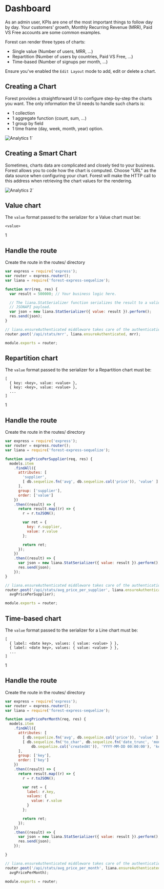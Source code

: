 # Dashboard

As an admin user, KPIs are one of the most important things to follow day by
day. Your customers' growth, Monthly Recurring Revenue (MRR), Paid VS Free
accounts are some common examples.

Forest can render three types of charts:

- Single value (Number of users, MRR, ...)
- Repartition (Number of users by countries, Paid VS Free, ...)
- Time-based (Number of signups per month, ...)

Ensure you've enabled the `Edit Layout` mode to add, edit or delete a chart.

## Creating a Chart

Forest provides a straightforward UI to configure step-by-step the charts you
want. The only information the UI needs to handle such charts is:

- 1 collection
- 1 aggregate function (count, sum, ...)
- 1 group by field
- 1 time frame (day, week, month, year) option.

![Analytics 1`](/public/img/analytics-1.png)

## Creating a Smart Chart

Sometimes, charts data are complicated and closely tied to your business.
Forest allows you to code how the chart is computed. Choose "URL" as the
data source when configuring your chart. Forest will make the HTTP call to
this address when retrieving the chart values for the rendering.

![Analytics 2`](/public/img/analytics-2.png)

## Value chart

The `value` format passed to the serializer for a Value chart must be:

```
<value>
```

<div class="l-step l-mb l-pt">
  <span class="l-step__number l-step__number--active u-f-l u-hm-r">1</span>
  <div class="u-o-h">
    <h2 class="l-step__title">Handle the route</h2>
    <p class="l-step__description">Create the route in the routes/ directory</p>
  </div>
</div>

```javascript
var express = require('express');
var router = express.router();
var liana = require('forest-express-sequelize');

function mrr(req, res) {
  var result = 500000; // Your business logic here.

  // The liana.StatSerializer function serializes the result to a valid
  // JSONAPI payload.
  var json = new liana.StatSerializer({ value: result }).perform();
  res.send(json);
}

// liana.ensureAuthenticated middleware takes care of the authentication for you.
router.post('/api/stats/mrr', liana.ensureAuthenticated, mrr);

module.exports = router;
```

## Repartition chart

The `value` format passed to the serializer for a Repartition chart must be:

```
[
  { key: <key>, value: <value> },
  { key: <key>, value: <value> },
  ...
]
```

<div class="l-step l-mb l-pt">
  <span class="l-step__number l-step__number--active u-f-l u-hm-r">1</span>
  <div class="u-o-h">
    <h2 class="l-step__title">Handle the route</h2>
    <p class="l-step__description">Create the route in the routes/ directory</p>
  </div>
</div>

```javascript
var express = require('express');
var router = express.router();
var liana = require('forest-express-sequelize');

function avgPricePerSupplier(req, res) {
  models.item
    .findAll({
      attributes: [
        'supplier',
        [ db.sequelize.fn('avg', db.sequelize.col('price')), 'value' ]
      ],
      group: ['supplier'],
      order: ['value']
    })
    .then((result) => {
      return result.map((r) => {
        r = r.toJSON();

        var ret = {
          key: r.supplier,
          value: r.value
        };

        return ret;
      });
    })
    .then((result) => {
      var json = new liana.StatSerializer({ value: result }).perform();
      res.send(json);
    });
}

// liana.ensureAuthenticated middleware takes care of the authentication for you.
router.post('/api/stats/avg_price_per_supplier', liana.ensureAuthenticated,
  avgPricePerSupplier);

module.exports = router;
```

## Time-based chart

The `value` format passed to the serializer for a Line chart must be:

```
[
  { label: <date key>, values: { value: <value> } },
  { label: <date key>, values: { value: <value> } },
  ...
]
```

<div class="l-step l-mb l-pt">
  <span class="l-step__number l-step__number--active u-f-l u-hm-r">1</span>
  <div class="u-o-h">
    <h2 class="l-step__title">Handle the route</h2>
    <p class="l-step__description">Create the route in the routes/ directory</p>
  </div>
</div>

```javascript
var express = require('express');
var router = express.router();
var liana = require('forest-express-sequelize');

function avgPricePerMonth(req, res) {
  models.item
    .findAll({
      attributes: [
        [ db.sequelize.fn('avg', db.sequelize.col('price')), 'value' ],
        [ db.sequelize.fn('to_char', db.sequelize.fn('date_trunc', 'month',
            db.sequelize.col('createdAt')), 'YYYY-MM-DD 00:00:00'), 'key' ]
      ],
      group: ['key'],
      order: ['key']
    })
    .then((result) => {
      return result.map((r) => {
        r = r.toJSON();

        var ret = {
          label: r.key,
          values: {
            value: r.value
          }
        };

        return ret;
      });
    })
    .then((result) => {
      var json = new liana.StatSerializer({ value: result }).perform();
      res.send(json);
    });

}

// liana.ensureAuthenticated middleware takes care of the authentication for you.
router.post('/api/stats/avg_price_per_month', liana.ensureAuthenticated,
  avgPricePerMonth);

module.exports = router;
```
